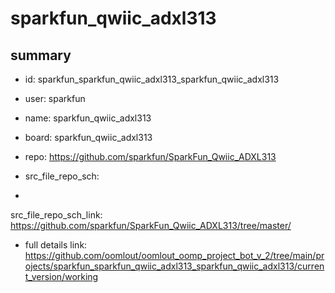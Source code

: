 # sparkfun_qwiic_adxl313
 
## summary 
* id: sparkfun_sparkfun_qwiic_adxl313_sparkfun_qwiic_adxl313
* user: sparkfun
* name: sparkfun_qwiic_adxl313
* board: sparkfun_qwiic_adxl313
* repo: https://github.com/sparkfun/SparkFun_Qwiic_ADXL313



* src_file_repo_sch: 
*
 src_file_repo_sch_link: https://github.com/sparkfun/SparkFun_Qwiic_ADXL313/tree/master/
* full details link: https://github.com/oomlout/oomlout_oomp_project_bot_v_2/tree/main/projects/sparkfun_sparkfun_qwiic_adxl313_sparkfun_qwiic_adxl313/current_version/working  






